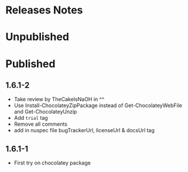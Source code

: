 # Releases Notes

# Unpublished

# Published

## 1.6.1-2

* Take review by TheCakeIsNaOH in ^^
* Use Install-ChocolateyZipPackage instead of Get-ChocolateyWebFile and Get-ChocolateyUnzip
* Add `trial` tag
* Remove all comments
* add in nuspec file bugTrackerUrl, licenseUrl & docsUrl tag

## 1.6.1-1

* First try on chocolatey package
